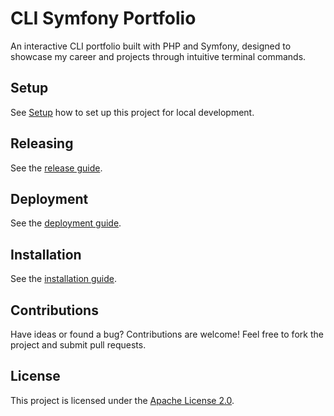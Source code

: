 # CLI Symfony Portfolio

An interactive CLI portfolio built with PHP and Symfony, designed to showcase my career and projects through intuitive terminal commands.

## Setup

See [Setup](docs/Setup.md) how to set up this project for local development.

## Releasing

See the [release guide](docs/Releasing.md).

## Deployment

See the [deployment guide](docs/Deployment.md).

## Installation

See the [installation guide](docs/Installation.md).

## Contributions

Have ideas or found a bug? Contributions are welcome! Feel free to fork the project and submit pull requests.

## License

This project is licensed under the [Apache License 2.0](LICENSE).
